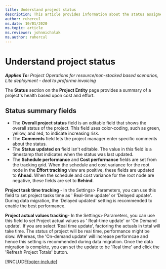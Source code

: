 ```yaml
---
title: Understand project status
description: This article provides information about the status assigned to projects in Dynamics 365 Project Operations. 
author: ruhercul
ms.date: 10/01/2020
ms.topic: article
ms.reviewer: johnmichalak
ms.author: ruhercul
---
```


# Understand project status

_**Applies To:** Project Operations for resource/non-stocked based scenarios, Lite deployment - deal to proforma invoicing_


The **Status** section on the **Project Entity** page provides a summary of a project's health based upon cost and effort.


## Status summary fields

- The **Overall project status** field is an editable field that shows the overall status of the project. This field uses color-coding, such as green, yellow, and red, to indicate increasing risk. 
- The **Comments** field lets the project manager enter specific comments about the status. 
- The **Status updated on** field isn't editable. The value in this field is a timestamp that indicates when the status was last updated.
- The **Schedule performance** and **Cost performance** fields are set from the tracking grid. When the schedule and cost variance for the root node in the **Effort tracking** view are positive, these fields are updated to **Ahead**. When the schedule and cost variance for the root node are negative, these fields are set to **Behind**.

**Project task time tracking** - In the Settings> Parameters, you can use this field to set project tasks time as ' Real-time update' or 'Delayed update'. During data migration, the 'Delayed updated' setting is recommended to enable the best performance.

**Project actual values tracking**- In the Settings> Parameters, you can use this field to set Project actual values as ' Real-time update' or 'On Demand update'. If you are select 'Real time update', factoring the actuals in total will take time. The status of project will be real time, performance might be slow. Whereas, the 'On-demand update' will increase performcae and hence this setting is recommended during data migration. Once the data migration is complete, you can set the update to be 'Real time' and click the 'Refresh Project Totals' button.

[!INCLUDE[footer-include](../includes/footer-banner.md)]
